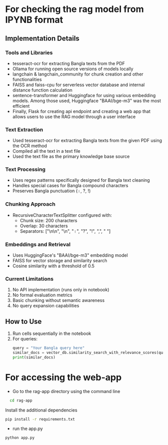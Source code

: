 # For checking the rag model from IPYNB format

## Implementation Details

### Tools and Libraries
- tesseract-ocr for extracting Bangla texts from the PDF
- Ollama for running open source versions of models locally
- langchain & langchain_community for chunk creation and other functionalities
- FAISS and faiss-cpu for serverless vector database and internal distance function calculation
- sentence-transformer and Huggingface for using various embedding models. Among those used, Huggingface "BAAI/bge-m3" was the most efficient
- Finally, Flask for creating api endpoint and creating a web app that allows users to use the RAG model through a user interface

### Text Extraction
- Used tesseract-ocr for extracting Bangla texts from the given PDF using the OCR method
- Compiled all the text in a text file 
- Used the text file as the primary knowledge base source

### Text Processing
- Uses regex patterns specifically designed for Bangla text cleaning
- Handles special cases for Bangla compound characters
- Preserves Bangla punctuation (।, ?, !)

### Chunking Approach
- RecursiveCharacterTextSplitter configured with:
  - Chunk size: 200 characters
  - Overlap: 30 characters
  - Separators: ["\n\n", "\n", "।", "?", "!", ",", " "]

### Embeddings and Retrieval
- Uses HuggingFace's "BAAI/bge-m3" embedding model
- FAISS for vector storage and similarity search
- Cosine similarity with a threshold of 0.5

### Current Limitations
1. No API implementation (runs only in notebook)
2. No formal evaluation metrics
3. Basic chunking without semantic awareness
4. No query expansion capabilities

## How to Use
1. Run cells sequentially in the notebook
2. For queries:
   ```python
   query = "Your Bangla query here"
   similar_docs = vector_db.similarity_search_with_relevance_scores(query)
   print(similar_docs)

   ```

# For accessing the web-app
- Go to the rag-app directory using the command line
```bash
  cd rag-app
```

Install the additional dependencies
```bash
pip install -r requirements.txt
```

- run the app.py
```bash
python app.py
```
